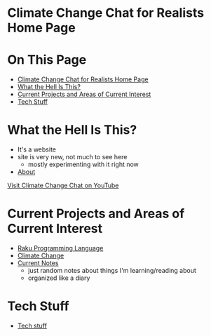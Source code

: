 # Climate Change Chat for Realists Home Page

# On This Page

- [Climate Change Chat for Realists Home Page](#climate-change-chat-for-realists-home-page)
- [What the Hell Is This?](#what-the-hell-is-this)
- [Current Projects and Areas of Current Interest](#current-projects-and-areas-of-current-interest)
- [Tech Stuff](#tech-stuff)

# What the Hell Is This?
* It's a website
* site is very new, not much to see here 
    * mostly experimenting with it right now
* [About](about)
 
[Visit Climate Change Chat on YouTube](https://www.youtube.com/channel/UCV8Zw3AmSS6F8kBgxW7Ql9A/featured)
# Current Projects and Areas of Current Interest
* [Raku Programming Language](raku-pragramming-language)
* [Climate Change](Climate-Change)
* [Current Notes](notes/current-notes)
    * just random notes about things I'm learning/reading about 
    * organized like a diary

# Tech Stuff
* [Tech stuff](tech-stuff)

 
